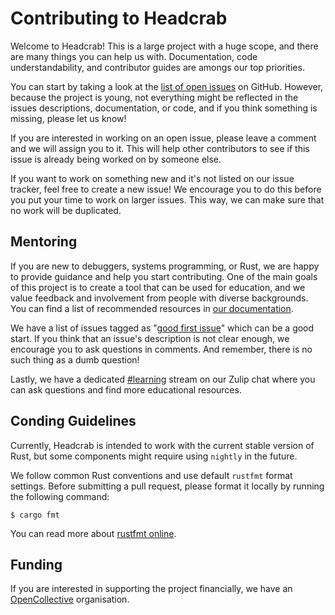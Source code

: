 # Contributing to Headcrab

Welcome to Headcrab! This is a large project with a huge scope, and there are many things you can help us with.
Documentation, code understandability, and contributor guides are amongs our top priorities.

You can start by taking a look at the [list of open issues] on GitHub.
However, because the project is young, not everything might be reflected in the issues descriptions, documentation, or code,
and if you think something is missing, please let us know!

If you are interested in working on an open issue, please leave a comment and we will assign you to it.
This will help other contributors to see if this issue is already being worked on by someone else.

If you want to work on something new and it's not listed on our issue tracker, feel free to create a new issue!
We encourage you to do this before you put your time to work on larger issues. This way, we can make sure that no work will be duplicated.

[list of open issues]: https://github.com/headcrab-rs/headcrab/issues

## Mentoring

If you are new to debuggers, systems programming, or Rust, we are happy to provide guidance and help you start contributing.
One of the main goals of this project is to create a tool that can be used for education, and we value feedback and involvement
from people with diverse backgrounds. You can find a list of recommended resources in [our documentation](/Documentation/Resources.md).

We have a list of issues tagged as "[good first issue](https://github.com/headcrab-rs/headcrab/issues?q=is%3Aissue+is%3Aopen+label%3A%22good+first+issue%22)"
which can be a good start. If you think that an issue's description is not clear enough, we encourage you to ask questions in comments.
And remember, there is no such thing as a dumb question!

Lastly, we have a dedicated [#learning](https://headcrab.zulipchat.com/#narrow/stream/248039-learning) stream on our Zulip chat where you can ask
questions and find more educational resources.

## Conding Guidelines

Currently, Headcrab is intended to work with the current stable version of Rust, but some components might require using `nightly` in the future.

We follow common Rust conventions and use default `rustfmt` format settings. Before submitting a pull request, please format it locally by running the following command:

```
$ cargo fmt
```

You can read more about [rustfmt online](https://github.com/rust-lang/rustfmt).

## Funding

If you are interested in supporting the project financially, we have an [OpenCollective](https://opencollective.com/headcrab/) organisation.

